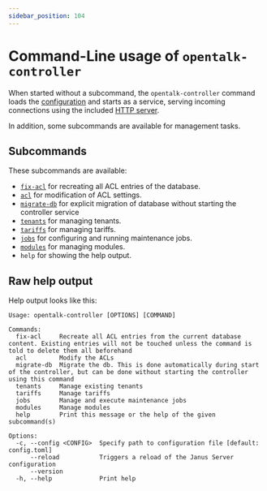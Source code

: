 ```yaml
---
sidebar_position: 104
---
```


# Command-Line usage of `opentalk-controller`

When started without a subcommand, the `opentalk-controller` command loads the
[configuration](configuration.md) and starts as a service, serving incoming
connections using the included [HTTP server](http_server.md).

In addition, some subcommands are available for management tasks.

## Subcommands

These subcommands are available:

- [`fix-acl`](acl.md#opentalk-controller-fix-acl-subcommand) for recreating all ACL entries of the database.
- [`acl`](acl.md#opentalk-controller-acl-subcommand) for modification of ACL settings.
- [`migrate-db`](database.md#opentalk-controller-migrate-db-subcommand) for explicit migration of database without starting the controller service
- [`tenants`](tenants.md#opentalk-controller-tenants-subcommand) for managing tenants.
- [`tariffs`](tariffs.md#opentalk-controller-tariffs-subcommand) for managing tariffs.
- [`jobs`](jobs.md#opentalk-controller-jobs-subcommand) for configuring and running maintenance jobs.
- [`modules`](modules.md#opentalk-controller-modules-subcommand) for managing modules.
- `help` for showing the help output.

## Raw help output

Help output looks like this:

<!-- begin:fromfile:text:cli-usage/opentalk-controller-help -->

```text
Usage: opentalk-controller [OPTIONS] [COMMAND]

Commands:
  fix-acl     Recreate all ACL entries from the current database content. Existing entries will not be touched unless the command is told to delete them all beforehand
  acl         Modify the ACLs
  migrate-db  Migrate the db. This is done automatically during start of the controller, but can be done without starting the controller using this command
  tenants     Manage existing tenants
  tariffs     Manage tariffs
  jobs        Manage and execute maintenance jobs
  modules     Manage modules
  help        Print this message or the help of the given subcommand(s)

Options:
  -c, --config <CONFIG>  Specify path to configuration file [default: config.toml]
      --reload           Triggers a reload of the Janus Server configuration
      --version
  -h, --help             Print help
```

<!-- end:fromfile:text:cli-usage/opentalk-controller-help -->
